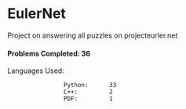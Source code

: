 # EulerNet
Project on answering all puzzles on projecteurler.net
 
#### Problems Completed: 36

Languages Used:
                    
                    Python:      33
                    C++:         2
                    PDF:         1
